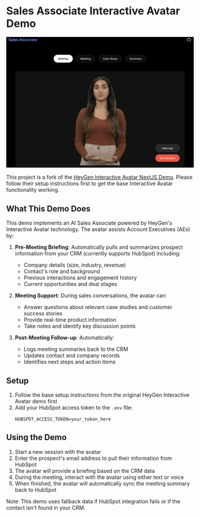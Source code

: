 # Sales Associate Interactive Avatar Demo

![Sales Associate Interactive Avatar Demo Screenshot](./public/demo.png)

This project is a fork of the [HeyGen Interactive Avatar NextJS Demo](https://github.com/HeyGen-Official/StreamingAvatarSDK). Please follow their setup instructions first to get the base Interactive Avatar functionality working.

## What This Demo Does

This demo implements an AI Sales Associate powered by HeyGen's Interactive Avatar technology. The avatar assists Account Executives (AEs) by:

1. **Pre-Meeting Briefing**: Automatically pulls and summarizes prospect information from your CRM (currently supports HubSpot) including:
   - Company details (size, industry, revenue)
   - Contact's role and background
   - Previous interactions and engagement history
   - Current opportunities and deal stages

2. **Meeting Support**: During sales conversations, the avatar can:
   - Answer questions about relevant case studies and customer success stories
   - Provide real-time product information
   - Take notes and identify key discussion points

3. **Post-Meeting Follow-up**: Automatically:
   - Logs meeting summaries back to the CRM
   - Updates contact and company records
   - Identifies next steps and action items

## Setup

1. Follow the base setup instructions from the original HeyGen Interactive Avatar demo first
2. Add your HubSpot access token to the `.env` file:
   ```
   HUBSPOT_ACCESS_TOKEN=your_token_here
   ```

## Using the Demo

1. Start a new session with the avatar
2. Enter the prospect's email address to pull their information from HubSpot
3. The avatar will provide a briefing based on the CRM data
4. During the meeting, interact with the avatar using either text or voice
5. When finished, the avatar will automatically sync the meeting summary back to HubSpot

Note: This demo uses fallback data if HubSpot integration fails or if the contact isn't found in your CRM.
